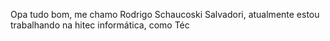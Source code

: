 Opa tudo bom, me chamo Rodrigo Schaucoski Salvadori, atualmente estou trabalhando na hitec informática, como Téc
